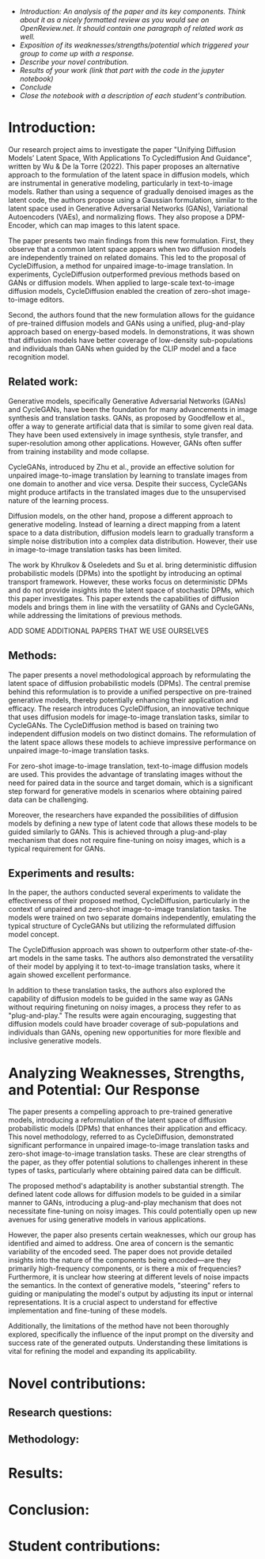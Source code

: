 -   _Introduction: An analysis of the paper and its key components. Think about it as a nicely formatted review as you would see on OpenReview.net. It should contain one paragraph of related work as well._
-   _Exposition of its weaknesses/strengths/potential which triggered your group to come up with a response._
-   _Describe your novel contribution._
-   _Results of your work (link that part with the code in the jupyter notebook)_
-   _Conclude_
-   _Close the notebook with a description of each student's contribution._

# Introduction:
Our research project aims to investigate the paper "Unifying Diffusion Models’ Latent Space, With Applications To Cyclediffusion And Guidance", written by Wu & De la Torre (2022). This paper proposes an alternative approach to the formulation of the latent space in diffusion models, which are instrumental in generative modeling, particularly in text-to-image models. Rather than using a sequence of gradually denoised images as the latent code, the authors propose using a Gaussian formulation, similar to the latent space used in Generative Adversarial Networks (GANs), Variational Autoencoders (VAEs), and normalizing flows. They also propose a DPM-Encoder, which can map images to this latent space.

The paper presents two main findings from this new formulation. First, they observe that a common latent space appears when two diffusion models are independently trained on related domains. This led to the proposal of CycleDiffusion, a method for unpaired image-to-image translation. In experiments, CycleDiffusion outperformed previous methods based on GANs or diffusion models. When applied to large-scale text-to-image diffusion models, CycleDiffusion enabled the creation of zero-shot image-to-image editors.

Second, the authors found that the new formulation allows for the guidance of pre-trained diffusion models and GANs using a unified, plug-and-play approach based on energy-based models. In demonstrations, it was shown that diffusion models have better coverage of low-density sub-populations and individuals than GANs when guided by the CLIP model and a face recognition model.

## Related work:
Generative models, specifically Generative Adversarial Networks (GANs) and CycleGANs, have been the foundation for many advancements in image synthesis and translation tasks. GANs, as proposed by Goodfellow et al., offer a way to generate artificial data that is similar to some given real data. They have been used extensively in image synthesis, style transfer, and super-resolution among other applications. However, GANs often suffer from training instability and mode collapse.

CycleGANs, introduced by Zhu et al., provide an effective solution for unpaired image-to-image translation by learning to translate images from one domain to another and vice versa. Despite their success, CycleGANs might produce artifacts in the translated images due to the unsupervised nature of the learning process.

Diffusion models, on the other hand, propose a different approach to generative modeling. Instead of learning a direct mapping from a latent space to a data distribution, diffusion models learn to gradually transform a simple noise distribution into a complex data distribution. However, their use in image-to-image translation tasks has been limited.

The work by Khrulkov & Oseledets and Su et al. bring deterministic diffusion probabilistic models (DPMs) into the spotlight by introducing an optimal transport framework. However, these works focus on deterministic DPMs and do not provide insights into the latent space of stochastic DPMs, which this paper investigates. This paper extends the capabilities of diffusion models and brings them in line with the versatility of GANs and CycleGANs, while addressing the limitations of previous methods.

ADD SOME ADDITIONAL PAPERS THAT WE USE OURSELVES

## Methods: 
The paper presents a novel methodological approach by reformulating the latent space of diffusion probabilistic models (DPMs). The central premise behind this reformulation is to provide a unified perspective on pre-trained generative models, thereby potentially enhancing their application and efficacy.
The research introduces CycleDiffusion, an innovative technique that uses diffusion models for image-to-image translation tasks, similar to CycleGANs. The CycleDiffusion method is based on training two independent diffusion models on two distinct domains. The reformulation of the latent space allows these models to achieve impressive performance on unpaired image-to-image translation tasks.

For zero-shot image-to-image translation, text-to-image diffusion models are used. This provides the advantage of translating images without the need for paired data in the source and target domain, which is a significant step forward for generative models in scenarios where obtaining paired data can be challenging.

Moreover, the researchers have expanded the possibilities of diffusion models by defining a new type of latent code that allows these models to be guided similarly to GANs. This is achieved through a plug-and-play mechanism that does not require fine-tuning on noisy images, which is a typical requirement for GANs.

## Experiments and results:
In the paper, the authors conducted several experiments to validate the effectiveness of their proposed method, CycleDiffusion, particularly in the context of unpaired and zero-shot image-to-image translation tasks. The models were trained on two separate domains independently, emulating the typical structure of CycleGANs but utilizing the reformulated diffusion model concept.

The CycleDiffusion approach was shown to outperform other state-of-the-art models in the same tasks. The authors also demonstrated the versatility of their model by applying it to text-to-image translation tasks, where it again showed excellent performance.

In addition to these translation tasks, the authors also explored the capability of diffusion models to be guided in the same way as GANs without requiring finetuning on noisy images, a process they refer to as "plug-and-play." The results were again encouraging, suggesting that diffusion models could have broader coverage of sub-populations and individuals than GANs, opening new opportunities for more flexible and inclusive generative models.

# Analyzing Weaknesses, Strengths, and Potential: Our Response
The paper presents a compelling approach to pre-trained generative models, introducing a reformulation of the latent space of diffusion probabilistic models (DPMs) that enhances their application and efficacy. This novel methodology, referred to as CycleDiffusion, demonstrated significant performance in unpaired image-to-image translation tasks and zero-shot image-to-image translation tasks. These are clear strengths of the paper, as they offer potential solutions to challenges inherent in these types of tasks, particularly where obtaining paired data can be difficult.

The proposed method's adaptability is another substantial strength. The defined latent code allows for diffusion models to be guided in a similar manner to GANs, introducing a plug-and-play mechanism that does not necessitate fine-tuning on noisy images. This could potentially open up new avenues for using generative models in various applications.

However, the paper also presents certain weaknesses, which our group has identified and aimed to address. One area of concern is the semantic variability of the encoded seed. The paper does not provide detailed insights into the nature of the components being encoded—are they primarily high-frequency components, or is there a mix of frequencies? Furthermore, it is unclear how steering at different levels of noise impacts the semantics. In the context of generative models, "steering" refers to guiding or manipulating the model's output by adjusting its input or internal representations. It is a crucial aspect to understand for effective implementation and fine-tuning of these models.

Additionally, the limitations of the method have not been thoroughly explored, specifically the influence of the input prompt on the diversity and success rate of the generated outputs. Understanding these limitations is vital for refining the model and expanding its applicability.

# Novel contributions:

## Research questions:

## Methodology:

# Results: 

# Conclusion:

# Student contributions:
